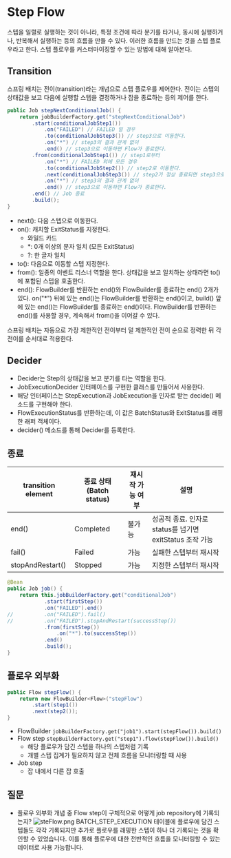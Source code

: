 # Step Flow
스텝을 일렬로 실행하는 것이 아니라, 특정 조건에 따라 분기를 타거나, 동시에 실행하거나, 반복해서 실행하는 등의 흐름을 만들 수 있다. 이러한 흐름을 만드는 것을 스텝 플로우라고 한다.
스텝 플로우를 커스터마이징할 수 있는 방법에 대해 알아본다.

## Transition
스프링 배치는 전이(transition)라는 개념으로 스텝 플로우를 제어한다.
전이는 스텝의 상태값을 보고 다음에 실행할 스텝을 결정하거나 잡을 종료하는 등의 제어를 한다.

```java
public Job stepNextConditionalJob() {
    return jobBuilderFactory.get("stepNextConditionalJob")
        .start(conditionalJobStep1())
            .on("FAILED") // FAILED 일 경우
            .to(conditionalJobStep3()) // step3으로 이동한다.
            .on("*") // step3의 결과 관계 없이
            .end() // step3으로 이동하면 Flow가 종료한다.
        .from(conditionalJobStep1()) // step1로부터
            .on("*") // FAILED 외에 모든 경우
            .to(conditionalJobStep2()) // step2로 이동한다.
            .next(conditionalJobStep3()) // step2가 정상 종료되면 step3으로 이동한다.
            .on("*") // step3의 결과 관계 없이
            .end() // step3으로 이동하면 Flow가 종료한다.
        .end() // Job 종료
        .build();
}
```

- next(): 다음 스텝으로 이동한다.
- on(): 캐치할 ExitStatus를 지정한다.
  - 와일드 카드
  - *: 0개 이상의 문자 일치 (모든 ExitStatus)
  - ?: 한 글자 일치
- to(): 다음으로 이동할 스텝 지정한다.
- from(): 일종의 이벤트 리스너 역할을 한다. 상태값을 보고 일치하는 상태라면 to()에 포함된 스텝을 호출한다.
- end(): FlowBuilder를 반환하는 end()와 FlowBuilder를 종료하는 end() 2개가 있다. 
on("*") 뒤에 있는 end()는 FlowBuilder를 반환하는 end()이고, build() 앞에 있는 end()는 FlowBuilder를 종료하는 end()이다. 
FlowBuilder를 반환하는 end()를 사용할 경우, 계속해서 from()을 이어갈 수 있다.

스프링 배치는 자동으로 가장 제한적인 전이부터 덜 제한적인 전이 순으로 정력한 뒤 각 전이를 순서대로 적용한다.

## Decider
- Decider는 Step의 상태값을 보고 분기를 타는 역할을 한다.
- JobExecutionDecider 인터페이스를 구현한 클래스를 만들어서 사용한다.
- 해당 인터페이스는 StepExecution과 JobExecution을 인자로 받는 decide() 메소드를 구현해야 한다.
- FlowExecutionStatus를 반환하는데, 이 값은 BatchStatus와 ExitStatus를 래핑한 래퍼 객체이다.
- decider() 메소드를 통해 Decider를 등록한다.

## 종료
| transition element | 종료 상태 (Batch status) | 재시작 가능 여부 | 설명                                       |
|--------------------|------------|----------|------------------------------------------|
| end()              | Completed  | 불가능      | 성공적 종료. 인자로 status를 넘기면 exitStatus 조작 가능 |
| fail()             | Failed     | 가능       | 실패한 스텝부터 재시작                             |
| stopAndRestart()   | Stopped    | 가능       | 지정한 스텝부터 재시작                             |

```java
@Bean
public Job job() {
    return this.jobBuilderFactory.get("conditionalJob")
            .start(firstStep())
            .on("FAILED").end()
//          .on("FAILED").fail()
//          .on("FAILED").stopAndRestart(successStep())
            .from(firstStep())
                .on("*").to(successStep())
            .end()
            .build();
}
```

## 플로우 외부화
```java
public Flow stepFlow() {
    return new FlowBuilder<Flow>("stepFlow")
        .start(step1())
        .next(step2());
}
```
- FlowBuilder 
```jobBuilderFactory.get("job1").start(stepFlow()).build()```
- Flow step 
```stepBuilderFactory.get("step1").flow(stepFlow()).build()```
  - 해당 플로우가 담긴 스텝을 하나의 스텝처럼 기록
  - 개별 스텝 집계가 필요하지 않고 전체 흐름을 모니터링할 때 사용
- Job step
  - 잡 내에서 다른 잡 호출

## 질문
- 플로우 외부화 개념 중 Flow step이 구체적으로 어떻게 job repository에 기록되는지?
![steFlow.png](imgs/stepFlow.png)
BATCH_STEP_EXECUTION 테이블에 플로우에 담긴 스텝들도 각각 기록되지만 추가로 플로우를 래핑한 스텝이 하나 더 기록되는 것을 확인할 수 있었습니다.
이를 통해 플로우에 대한 전반적인 흐름을 모니터링할 수 있는 데이터로 사용 가능합니다. 
